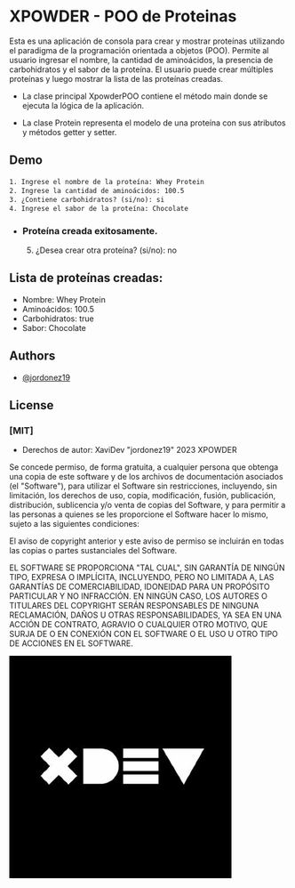 
# XPOWDER - POO de Proteinas

Esta es una aplicación de consola para crear y mostrar proteínas utilizando el paradigma de la programación orientada a objetos (POO). Permite al usuario ingresar el nombre, la cantidad de aminoácidos, la presencia de carbohidratos y el sabor de la proteína. El usuario puede crear múltiples proteínas y luego mostrar la lista de las proteínas creadas.

- La clase principal XpowderPOO contiene el método main donde se ejecuta la lógica de la aplicación.

- La clase Protein representa el modelo de una proteína con sus atributos y métodos getter y setter.
## Demo
    1. Ingrese el nombre de la proteína: Whey Protein 
    2. Ingrese la cantidad de aminoácidos: 100.5 
    3. ¿Contiene carbohidratos? (si/no): si 
    4. Ingrese el sabor de la proteína: Chocolate 
* ### Proteína creada exitosamente. 

    5. ¿Desea crear otra proteína? (si/no): no 

## Lista de proteínas creadas: 
* Nombre: Whey Protein 
* Aminoácidos: 100.5 
* Carbohidratos: true 
* Sabor: Chocolate
## Authors

- [@jordonez19](https://github.com/jordonez19/Xpowder-j.git)

## License

### [MIT]

- Derechos de autor: XaviDev "jordonez19" 2023 XPOWDER

Se concede permiso, de forma gratuita, a cualquier persona que obtenga una copia de este software y de los archivos de documentación asociados (el "Software"), para utilizar el Software sin restricciones, incluyendo, sin limitación, los derechos de uso, copia, modificación, fusión, publicación, distribución, sublicencia y/o venta de copias del Software, y para permitir a las personas a quienes se les proporcione el Software hacer lo mismo, sujeto a las siguientes condiciones:

El aviso de copyright anterior y este aviso de permiso se incluirán en todas las copias o partes sustanciales del Software.

EL SOFTWARE SE PROPORCIONA "TAL CUAL", SIN GARANTÍA DE NINGÚN TIPO, EXPRESA O IMPLÍCITA, INCLUYENDO, PERO NO LIMITADA A, LAS GARANTÍAS DE COMERCIABILIDAD, IDONEIDAD PARA UN PROPÓSITO PARTICULAR Y NO INFRACCIÓN. EN NINGÚN CASO, LOS AUTORES O TITULARES DEL COPYRIGHT SERÁN RESPONSABLES DE NINGUNA RECLAMACIÓN, DAÑOS U OTRAS RESPONSABILIDADES, YA SEA EN UNA ACCIÓN DE CONTRATO, AGRAVIO O CUALQUIER OTRO MOTIVO, QUE SURJA DE O EN CONEXIÓN CON EL SOFTWARE O EL USO U OTRO TIPO DE ACCIONES EN EL SOFTWARE.

![XaviDev](./img/xavi.jpg)

